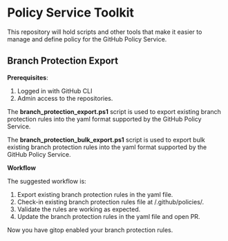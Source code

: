 # Policy Service Toolkit

This repository will hold scripts and other tools that make it easier to manage and define policy for the GitHub Policy Service. 

## Branch Protection Export

**Prerequisites**:
1. Logged in with GitHub CLI
2. Admin access to the repositories.

The **branch_protection_export.ps1** script is used to export existing branch protection rules into the yaml format supported by the GitHub Policy Service.

The **branch_protection_bulk_export.ps1** script is used to export bulk existing branch protection rules into the yaml format supported by the GitHub Policy Service.

**Workflow**

The suggested workflow is:

1. Export existing branch protection rules in the yaml file.
2. Check-in existing branch protection rules file at /.github/policies/.
3. Validate the rules are working as expected.
4. Update the branch protection rules in the yaml file and open PR.

Now you have gitop enabled your branch protection rules.
